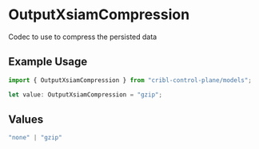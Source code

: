 # OutputXsiamCompression

Codec to use to compress the persisted data

## Example Usage

```typescript
import { OutputXsiamCompression } from "cribl-control-plane/models";

let value: OutputXsiamCompression = "gzip";
```

## Values

```typescript
"none" | "gzip"
```